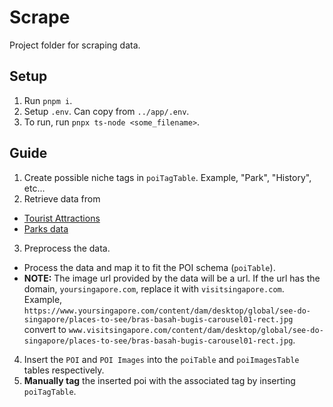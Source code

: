 
# Scrape
Project folder for scraping data.

## Setup
1. Run `pnpm i`.
1. Setup `.env`. Can copy from `../app/.env`.
1. To run, run `pnpx ts-node <some_filename>`.

## Guide
1. Create possible niche tags in `poiTagTable`. Example, "Park", "History", etc...
2. Retrieve data from 
- [Tourist Attractions](https://data.gov.sg/datasets?sort=downloadsCount&resultId=1621&page=1&sidebar=true)
- [Parks data](https://data.gov.sg/datasets?query=parks&resultId=d_0542d48f0991541706b58059381a6eca&page=1)
3. Preprocess the data.
- Process the data and map it to fit the POI schema (`poiTable`).
- **NOTE:** The image url provided by the data will be a url. If the url has the domain, `yoursingapore.com`, replace it with `visitsingapore.com`. Example, `https://www.yoursingapore.com/content/dam/desktop/global/see-do-singapore/places-to-see/bras-basah-bugis-carousel01-rect.jpg` convert to `www.visitsingapore.com/content/dam/desktop/global/see-do-singapore/places-to-see/bras-basah-bugis-carousel01-rect.jpg`. 
4. Insert the `POI` and `POI Images` into the `poiTable` and `poiImagesTable` tables respectively.
5. **Manually tag** the inserted poi with the associated tag by inserting `poiTagTable`.